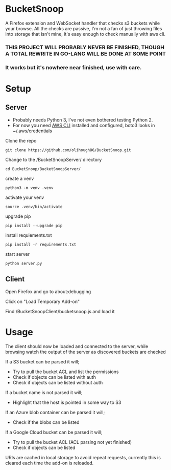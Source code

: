 # BucketSnoop
A Firefox extension and WebSocket handler that checks s3 buckets while your browse. All the checks are passive, I'm not a fan of just throwing files into storage that isn't mine, it's easy enough to check manually with aws cli.

### THIS PROJECT WILL PROBABLY NEVER BE FINISHED, THOUGH A TOTAL REWRITE IN GO-LANG WILL BE DONE AT SOME POINT
### It works but it's nowhere near finished, use with care.

# Setup
## Server

* Probably needs Python 3, I've not even bothered testing Python 2.
* For now you need [AWS CLI](https://aws.amazon.com/cli/) installed and configured, boto3 looks in ~/.aws/credentials 

Clone the repo

```
git clone https://github.com/olihough86/BucketSnoop.git
```

Change to the /BucketSnoopServer/ directory

```
cd BucketSnoop/BucketSnoopServer/
```

create a venv

```
python3 -m venv .venv
```
activate your venv 

```
source .venv/bin/activate
```
upgrade pip

```
pip install --upgrade pip
```
install requiements.txt 
```
pip install -r requirements.txt
```
start server 

```
python server.py 
```


## Client
Open Firefox and go to about:debugging

Click on "Load Temporary Add-on"

Find /BucketSnoopClient/bucketsnoop.js and load it

# Usage

The client should now be loaded and connected to the server, while browsing watch the output of the server as discovered buckets are checked

If a S3 bucket can be parsed it will;

* Try to pull the bucket ACL and list the permissions
* Check if objects can be listed with auth
* Check if objects can be listed without auth

If a bucket name is not parsed it will;

* Highlight that the host is pointed in some way to S3

If an Azure blob container can be parsed it will;

* Check if the blobs can be listed

If a Google Cloud bucket can be parsed it will;

* Try to pull the bucket ACL (ACL parsing not yet finished)
* Check if objects can be listed

URIs are cached in local storage to avoid repeat requests, currently this is cleared each time the add-on is reloaded.
